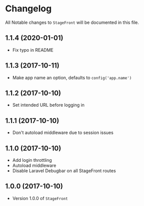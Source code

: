 # Changelog

All Notable changes to `StageFront` will be documented in this file.

## 1.1.4 (2020-01-01)

- Fix typo in README

## 1.1.3 (2017-10-11)

-   Make app name an option, defaults to `config('app.name')`

## 1.1.2 (2017-10-10)

-   Set intended URL before logging in

## 1.1.1 (2017-10-10)

-   Don't autoload middleware due to session issues

## 1.1.0 (2017-10-10)

-   Add login throttling
-   Autoload middleware
-   Disable Laravel Debugbar on all StageFront routes

## 1.0.0 (2017-10-10)

- Version 1.0.0 of `StageFront`
